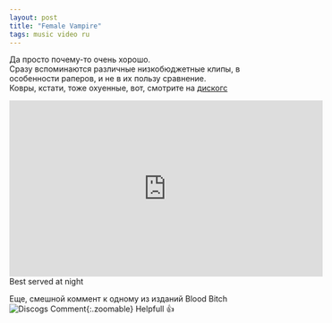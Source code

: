 ```yaml
---
layout: post
title: "Female Vampire"
tags: music video ru
---
```

Да просто почему-то очень хорошо.  
Сразу вспоминаются различные низкобюджетные клипы, в особенности раперов, и не в их пользу сравнение.  
Ковры, кстати, тоже охуенные, вот, смотрите на [дискогс](https://www.discogs.com/master/1066435-Jenny-Hval-Blood-Bitch)  

<iframe width="560" height="315" src="https://www.youtube.com/embed/ZVaWc00aZ30" title="YouTube video player" frameborder="0" allow="accelerometer; autoplay; clipboard-write; encrypted-media; gyroscope; picture-in-picture; web-share" allowfullscreen></iframe>
<!--more-->
Best served at night

Еще, смешной коммент к одному из изданий Blood Bitch
![Discogs Comment]({{site.url}}/assets/images/jenny-hval-discogs-screen.png){:.zoomable}
Helpfull 👍